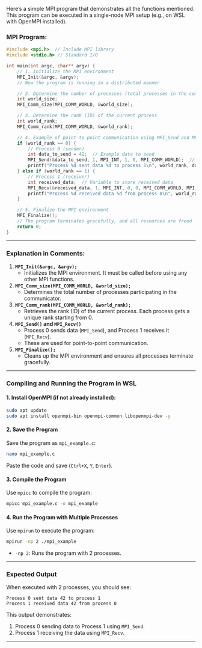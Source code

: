 Here’s a simple MPI program that demonstrates all the functions mentioned. This program can be executed in a single-node MPI setup (e.g., on WSL with OpenMPI installed).

### **MPI Program:**

```c
#include <mpi.h>  // Include MPI library
#include <stdio.h> // Standard I/O

int main(int argc, char** argv) {
    // 1. Initialize the MPI environment
    MPI_Init(&argc, &argv);
    // Now the program is running in a distributed manner

    // 2. Determine the number of processes (total processes in the communicator)
    int world_size;
    MPI_Comm_size(MPI_COMM_WORLD, &world_size);

    // 3. Determine the rank (ID) of the current process
    int world_rank;
    MPI_Comm_rank(MPI_COMM_WORLD, &world_rank);

    // 4. Example of point-to-point communication using MPI_Send and MPI_Recv
    if (world_rank == 0) {
        // Process 0 (sender)
        int data_to_send = 42;  // Example data to send
        MPI_Send(&data_to_send, 1, MPI_INT, 1, 0, MPI_COMM_WORLD);  // Send data to process 1
        printf("Process %d sent data %d to process 1\n", world_rank, data_to_send);
    } else if (world_rank == 1) {
        // Process 1 (receiver)
        int received_data;  // Variable to store received data
        MPI_Recv(&received_data, 1, MPI_INT, 0, 0, MPI_COMM_WORLD, MPI_STATUS_IGNORE); // Receive data from process 0
        printf("Process %d received data %d from process 0\n", world_rank, received_data);
    }

    // 5. Finalize the MPI environment
    MPI_Finalize();
    // The program terminates gracefully, and all resources are freed
    return 0;
}
```

---

### **Explanation in Comments:**
1. **`MPI_Init(&argc, &argv);`**
   - Initializes the MPI environment. It must be called before using any other MPI functions.
2. **`MPI_Comm_size(MPI_COMM_WORLD, &world_size);`**
   - Determines the total number of processes participating in the communicator.
3. **`MPI_Comm_rank(MPI_COMM_WORLD, &world_rank);`**
   - Retrieves the rank (ID) of the current process. Each process gets a unique rank starting from 0.
4. **`MPI_Send()` and `MPI_Recv()`**
   - Process 0 sends data (`MPI_Send`), and Process 1 receives it (`MPI_Recv`).
   - These are used for point-to-point communication.
5. **`MPI_Finalize();`**
   - Cleans up the MPI environment and ensures all processes terminate gracefully.

---

### **Compiling and Running the Program in WSL**

#### **1. Install OpenMPI (if not already installed):**
```bash
sudo apt update
sudo apt install openmpi-bin openmpi-common libopenmpi-dev -y
```

#### **2. Save the Program**
Save the program as `mpi_example.c`:
```bash
nano mpi_example.c
```
Paste the code and save (`Ctrl+X`, `Y`, `Enter`).

#### **3. Compile the Program**
Use `mpicc` to compile the program:
```bash
mpicc mpi_example.c -o mpi_example
```

#### **4. Run the Program with Multiple Processes**
Use `mpirun` to execute the program:
```bash
mpirun -np 2 ./mpi_example
```
- `-np 2`: Runs the program with 2 processes.

---

### **Expected Output**
When executed with 2 processes, you should see:
```
Process 0 sent data 42 to process 1
Process 1 received data 42 from process 0
```

This output demonstrates:
1. Process 0 sending data to Process 1 using `MPI_Send`.
2. Process 1 receiving the data using `MPI_Recv`.

---
